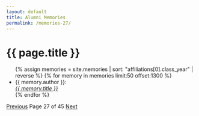 ```yaml
---
layout: default
title: Alumni Memories
permalink: /memories-27/
---
```


<h1>{{ page.title }}</h1>

<ul>
  {% assign memories = site.memories | sort: "affiliations[0].class_year" | reverse %}
  {% for memory in memories limit:50 offset:1300 %}
    <li>
      {{ memory.author }}:<br><a href="{{ memory.url }}"><i>{{ memory.title }}</i></a>
    </li>
  {% endfor %}
</ul>

<nav class="pagination">
  <a href="/memories-26/">Previous</a>
  <span>Page 27 of 45</span>
  <a href="/memories-28/">Next</a>
</nav>

